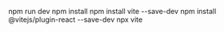 npm run dev
npm install
npm install vite --save-dev
npm install @vitejs/plugin-react --save-dev
npx vite
